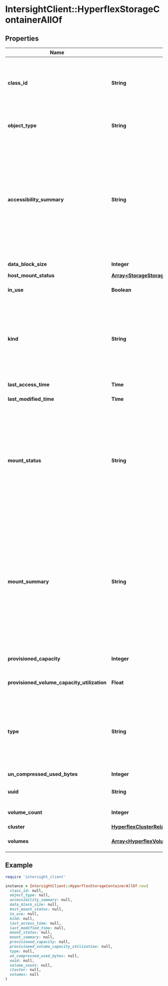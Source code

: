 # IntersightClient::HyperflexStorageContainerAllOf

## Properties

| Name | Type | Description | Notes |
| ---- | ---- | ----------- | ----- |
| **class_id** | **String** | The fully-qualified name of the instantiated, concrete type. This property is used as a discriminator to identify the type of the payload when marshaling and unmarshaling data. | [default to &#39;hyperflex.StorageContainer&#39;] |
| **object_type** | **String** | The fully-qualified name of the instantiated, concrete type. The value should be the same as the &#39;ClassId&#39; property. | [default to &#39;hyperflex.StorageContainer&#39;] |
| **accessibility_summary** | **String** | Storage container accessibility summary. * &#x60;NOT_APPLICABLE&#x60; - The HyperFlex storage container accessibility summary is not applicable. * &#x60;ACCESSIBLE&#x60; - The HyperFlex storage container is accessible. * &#x60;NOT_ACCESSIBLE&#x60; - The HyperFlex storage container is not accessible. * &#x60;PARTIALLY_ACCESSIBLE&#x60; - The HyperFlex storage container is partially accessible. | [optional][readonly][default to &#39;NOT_APPLICABLE&#39;] |
| **data_block_size** | **Integer** | Storage container data block size in bytes. | [optional][readonly] |
| **host_mount_status** | [**Array&lt;StorageStorageContainerHostMountStatus&gt;**](StorageStorageContainerHostMountStatus.md) |  | [optional] |
| **in_use** | **Boolean** | Indicates whether the storage container has volumes. | [optional][readonly] |
| **kind** | **String** | Indicates whether the storage container was user-created, or system-created. * &#x60;UNKNOWN&#x60; - The storage container creator is unknown. * &#x60;USER_CREATED&#x60; - The storage container was created by a user action. * &#x60;INTERNAL&#x60; - The storage container was created by the system. | [optional][readonly][default to &#39;UNKNOWN&#39;] |
| **last_access_time** | **Time** | Storage container&#39;s last access time. | [optional][readonly] |
| **last_modified_time** | **Time** | Storage container&#39;s last modified time. | [optional][readonly] |
| **mount_status** | **String** | Storage container mount status. Applicable only for NFS type. * &#x60;NOT_APPLICABLE&#x60; - The HyperFlex storage container mount status is not applicable. * &#x60;NORMAL&#x60; - The HyperFlex storage container mount status is normal. * &#x60;ALERT&#x60; - The HyperFlex storage container mount status is alert. * &#x60;FAILED&#x60; - The HyperFlex storage container mount status is failed. | [optional][readonly][default to &#39;NOT_APPLICABLE&#39;] |
| **mount_summary** | **String** | Storage container mount summary. Applicable only for NFS type. * &#x60;NOT_APPLICABLE&#x60; - The mount summary is not applicable for this HyperFlex storage container. * &#x60;MOUNTED&#x60; - The HyperFlex storage container is mounted. * &#x60;UNMOUNTED&#x60; - The HyperFlex storage container is unmounted. * &#x60;MOUNT_FAILURE&#x60; - The HyperFlex storage container mount summary is failure. * &#x60;UNMOUNT_FAILURE&#x60; - The HyperFlex storage container unmount summary is failure. | [optional][readonly][default to &#39;NOT_APPLICABLE&#39;] |
| **provisioned_capacity** | **Integer** | Provisioned capacity of the storage container in bytes. | [optional][readonly] |
| **provisioned_volume_capacity_utilization** | **Float** | Provisioned capacity utilization of all volumes associated with the storage container. | [optional][readonly] |
| **type** | **String** | Storage container type (SMB/NFS/iSCSI). * &#x60;NFS&#x60; - Storage container created/accesed through NFS protocol. * &#x60;SMB&#x60; - Storage container created/accessed through SMB protocol. * &#x60;iSCSI&#x60; - Storage container created/accessed through iSCSI protocol. | [optional][readonly][default to &#39;NFS&#39;] |
| **un_compressed_used_bytes** | **Integer** | Uncompressed bytes on storage container. | [optional][readonly] |
| **uuid** | **String** | UUID of the datastore/storage container. | [optional][readonly] |
| **volume_count** | **Integer** | Number of volumes associated with the storage container. | [optional][readonly] |
| **cluster** | [**HyperflexClusterRelationship**](HyperflexClusterRelationship.md) |  | [optional] |
| **volumes** | [**Array&lt;HyperflexVolumeRelationship&gt;**](HyperflexVolumeRelationship.md) | An array of relationships to hyperflexVolume resources. | [optional][readonly] |

## Example

```ruby
require 'intersight_client'

instance = IntersightClient::HyperflexStorageContainerAllOf.new(
  class_id: null,
  object_type: null,
  accessibility_summary: null,
  data_block_size: null,
  host_mount_status: null,
  in_use: null,
  kind: null,
  last_access_time: null,
  last_modified_time: null,
  mount_status: null,
  mount_summary: null,
  provisioned_capacity: null,
  provisioned_volume_capacity_utilization: null,
  type: null,
  un_compressed_used_bytes: null,
  uuid: null,
  volume_count: null,
  cluster: null,
  volumes: null
)
```

